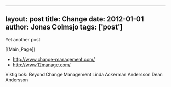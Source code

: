 
---
layout: post
title: Change
date: 2012-01-01
author: Jonas Colmsjo
tags: ['post']
---

Yet another post





[[Main_Page]]


* http://www.change-management.com/
* http://www.12manage.com/

Viktig bok:
Beyond Change Management
Linda Ackerman Andersson
Dean Andersson
